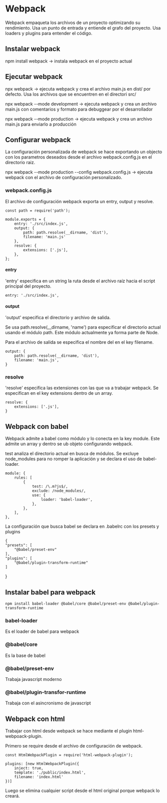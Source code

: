 # Webpack

Webpack empaqueta los archivos de un proyecto optimizando su rendimiento. Usa un punto de entrada y entiende el grafo del proyecto. Usa loaders y plugins para entender el código.

## Instalar webpack

npm install webpack -> instala webpack en el proyecto actual

## Ejecutar webpack

npx webpack -> ejecuta webpack y crea el archivo main.js en dist/ por defecto. Usa los archivos que se encuentren en el directori src/

npx webpack --mode development -> ejecuta webpack y crea un archivo main.js con comentarios y formato para debuggear por el desarrollador

npx webpack --mode production -> ejecuta webpack y crea un archivo main.js para enviarlo a producción

## Configurar webpack

La configuración personalizada de webpack se hace exportando un objecto con los parametros deseados desde el archivo webpack.config.js en el directorio raiz.

npx webpack --mode production --config webpack.config.js -> ejecuta webpack con el archivo de configuración personalizado.

### webpack.config.js

El archivo de configuración webpack exporta un entry, output y resolve.

    const path = require('path');

    module.exports = {
        entry: './src/index.js',
        output: {
            path: path.resolve(__dirname, 'dist'),
            filename: 'main.js'
        },
        resolve: {
            extensions: ['.js'],
        },
    };

#### entry

'entry' especifica en un string la ruta desde el archivo raíz hacia el script principal del proyecto.

    entry: './src/index.js',

#### output

'output' especifica el directorio y archivo de salida.

Se usa path.resolve(__dirname, 'name') para especificar el directorio actual usando el módulo path. Este módulo actualmente ya forma parte de Node.

Para el archivo de salida se especifica el nombre del en el key filename.

    output: {
        path: path.resolve(__dirname, 'dist'),
        filename: 'main.js',
    }

### resolve

'resolve' especifica las extensiones con las que va a trabajar webpack. Se especifican en el key extensions dentro de un array.

    resolve: {
        extensions: ['.js'],
    }

## Webpack con babel

Webpack admite a babel como módulo y lo conecta en la key module. Este admite un array y dentro se ub objeto configurando webpack.

test analiza el directorio actual en busca de módulos. Se excluye node_modules para no romper la aplicación y se declara el uso de babel-loader.

    module: {
    	rules: [
    		{
    			test: /\.m?js$/,
    			exclude: /node_modules/,
    			use: {
    				loader: 'babel-loader',
    			},
    		},
    	],
    },

La configuración que busca babel se declara en .babelrc con los presets y plugins

    {
    "presets": [
        "@babel/preset-env"
    ],
    "plugins": [
        "@babel/plugin-transform-runtime"
    ]

}

## Instalar babel para webpack

    npm install babel-loader @babel/core @babel/preset-env @babel/plugin-transform-runtime

### babel-loader

Es el loader de babel para webpack

### @babel/core

Es la base de babel

### @babel/preset-env

Trabaja javascript moderno

### @babel/plugin-transfor-runtime

Trabaja con el asincronismo de javascript


## Webpack con html
Trabajar con html desde webpack se hace mediante el plugin html-webpoack-plugin.

Primero se require desde el archivo de configuración de webpack.

    const HtmlWebpackPlugin = require('html-webpack-plugin');

    plugins: [new HtmlWebpackPlugin({
        inject: true,
        template: './public/index.html',
        filename: 'index.html'
    })]

Luego se elimina cualquier script desde el html original porque webpack lo creará.
